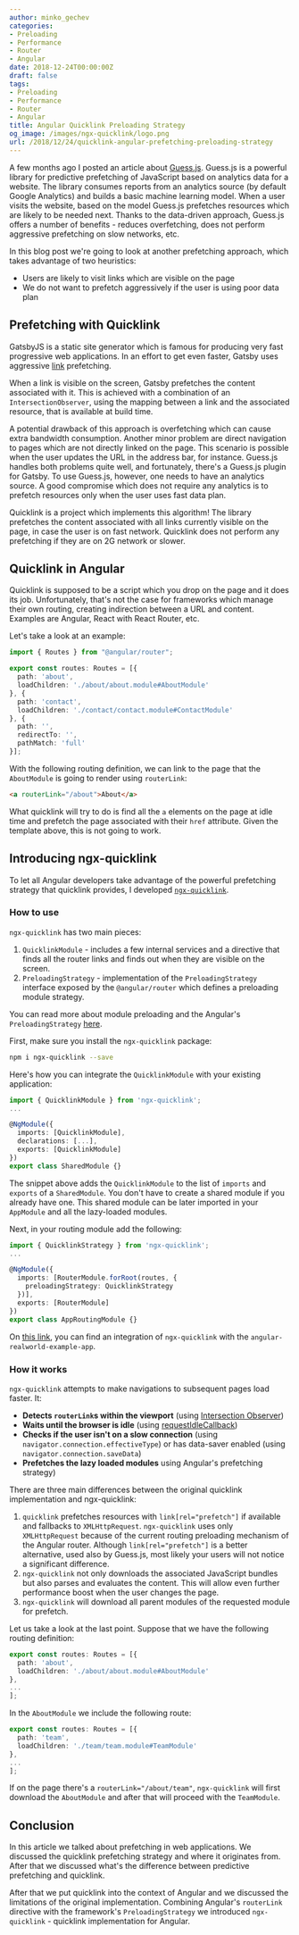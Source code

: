 ```yaml
---
author: minko_gechev
categories:
- Preloading
- Performance
- Router
- Angular
date: 2018-12-24T00:00:00Z
draft: false
tags:
- Preloading
- Performance
- Router
- Angular
title: Angular Quicklink Preloading Strategy
og_image: /images/ngx-quicklink/logo.png
url: /2018/12/24/quicklink-angular-prefetching-preloading-strategy
---
```


A few months ago I posted an article about [Guess.js](https://blog.mgechev.com/2018/05/09/introducing-guess-js-data-driven-user-experiences-web/). Guess.js is a powerful library for predictive prefetching of JavaScript based on analytics data for a website. The library consumes reports from an analytics source (by default Google Analytics) and builds a basic machine learning model. When a user visits the website, based on the model Guess.js prefetches resources which are likely to be needed next. Thanks to the data-driven approach, Guess.js offers a number of benefits - reduces overfetching, does not perform aggressive prefetching on slow networks, etc.

In this blog post we're going to look at another prefetching approach, which takes advantage of two heuristics:
- Users are likely to visit links which are visible on the page
- We do not want to prefetch aggressively if the user is using poor data plan

## Prefetching with Quicklink

GatsbyJS is a static site generator which is famous for producing very fast progressive web applications. In an effort to get even faster, Gatsby uses aggressive [link](https://github.com/gatsbyjs/gatsby/tree/master/packages/gatsby-link?sa=D&ust=1522637949841000) prefetching.

When a link is visible on the screen, Gatsby prefetches the content associated with it. This is achieved with a combination of an `IntersectionObserver`, using the mapping between a link and the associated resource, that is available at build time.

A potential drawback of this approach is overfetching which can cause extra bandwidth consumption. Another minor problem are direct navigation to pages which are not directly linked on the page. This scenario is possible when the user updates the URL in the address bar, for instance. Guess.js handles both problems quite well, and fortunately, there's a Guess.js plugin for Gatsby. To use Guess.js, however, one needs to have an analytics source. A good compromise which does not require any analytics is to prefetch resources only when the user uses fast data plan.

Quicklink is a project which implements this algorithm! The library prefetches the content associated with all links currently visible on the page, in case the user is on fast network. Quicklink does not perform any prefetching if they are on 2G network or slower.

## Quicklink in Angular

Quicklink is supposed to be a script which you drop on the page and it does its job. Unfortunately, that's not the case for frameworks which manage their own routing, creating indirection between a URL and content. Examples are Angular, React with React Router, etc.

Let's take a look at an example:

```ts
import { Routes } from "@angular/router";

export const routes: Routes = [{
  path: 'about',
  loadChildren: './about/about.module#AboutModule'
}, {
  path: 'contact',
  loadChildren: './contact/contact.module#ContactModule'
}, {
  path: '',
  redirectTo: '',
  pathMatch: 'full'
}];
```

With the following routing definition, we can link to the page that the `AboutModule` is going to render using `routerLink`:

```html
<a routerLink="/about">About</a>
```

What quicklink will try to do is find all the `a` elements on the page at idle time and prefetch the page associated with their `href` attribute. Given the template above, this is not going to work.

## Introducing ngx-quicklink

To let all Angular developers take advantage of the powerful prefetching strategy that quicklink provides, I developed [`ngx-quicklink`](https://github.com/mgechev/ngx-quicklink).

### How to use

`ngx-quicklink` has two main pieces:

1. `QuicklinkModule` - includes a few internal services and a directive that finds all the router links and finds out when they are visible on the screen.
1. `PreloadingStrategy` - implementation of the `PreloadingStrategy` interface exposed by the `@angular/router` which defines a preloading module strategy.

You can read more about module preloading and the Angular's `PreloadingStrategy` [here](https://vsavkin.com/angular-router-preloading-modules-ba3c75e424cb).

First, make sure you install the `ngx-quicklink` package:

```bash
npm i ngx-quicklink --save
```

Here's how you can integrate the `QuicklinkModule` with your existing application:

```ts
import { QuicklinkModule } from 'ngx-quicklink';
...

@NgModule({
  imports: [QuicklinkModule],
  declarations: [...],
  exports: [QuicklinkModule]
})
export class SharedModule {}
```

The snippet above adds the `QuicklinkModule` to the list of `imports` and `exports` of a `SharedModule`. You don't have to create a shared module if you already have one. This shared module can be later imported in your `AppModule` and all the lazy-loaded modules.

Next, in your routing module add the following:

```ts
import { QuicklinkStrategy } from 'ngx-quicklink';
...

@NgModule({
  imports: [RouterModule.forRoot(routes, {
    preloadingStrategy: QuicklinkStrategy
  })],
  exports: [RouterModule]
})
export class AppRoutingModule {}
```

On [this link](https://github.com/mgechev/angular-realworld-example-app-qucklink/commit/33ea101c7d84bb5ca086f107148bbc958659f83f), you can find an integration of `ngx-quicklink` with the `angular-realworld-example-app`.

### How it works

`ngx-quicklink` attempts to make navigations to subsequent pages load faster. It:

* **Detects `routerLink`s within the viewport** (using [Intersection Observer](https://developer.mozilla.org/en-US/docs/Web/API/Intersection_Observer_API))
* **Waits until the browser is idle** (using [requestIdleCallback](https://developer.mozilla.org/en-US/docs/Web/API/Window/requestIdleCallback))
* **Checks if the user isn't on a slow connection** (using `navigator.connection.effectiveType`) or has data-saver enabled (using `navigator.connection.saveData`)
* **Prefetches the lazy loaded modules** using Angular's prefetching strategy)

There are three main differences between the original quicklink implementation and ngx-quicklink:

1. `quicklink` prefetches resources with `link[rel="prefetch"]` if available and fallbacks to `XMLHttpRequest`. `ngx-quicklink` uses only `XMLHttpRequest` because of the current routing preloading mechanism of the Angular router. Although `link[rel="prefetch"]` is a better alternative, used also by Guess.js, most likely your users will not notice a significant difference.
1. `ngx-quicklink` not only downloads the associated JavaScript bundles but also parses and evaluates the content. This will allow even further performance boost when the user changes the page.
1. `ngx-quicklink` will download all parent modules of the requested module for prefetch.

Let us take a look at the last point. Suppose that we have the following routing definition:

```ts
export const routes: Routes = [{
  path: 'about',
  loadChildren: './about/about.module#AboutModule'
},
...
];
```

In the `AboutModule` we include the following route:

```ts
export const routes: Routes = [{
  path: 'team',
  loadChildren: './team/team.module#TeamModule'
},
...
];
```

If on the page there's a `routerLink="/about/team"`, `ngx-quicklink` will first download the `AboutModule` and after that will proceed with the `TeamModule`.

## Conclusion

In this article we talked about prefetching in web applications. We discussed the quicklink prefetching strategy and where it originates from. After that we discussed what's the difference between predictive prefetching and quicklink.

After that we put quicklink into the context of Angular and we discussed the limitations of the original implementation. Combining Angular's `routerLink` directive with the framework's `PreloadingStrategy` we introduced `ngx-quicklink` - quicklink implementation for Angular.
